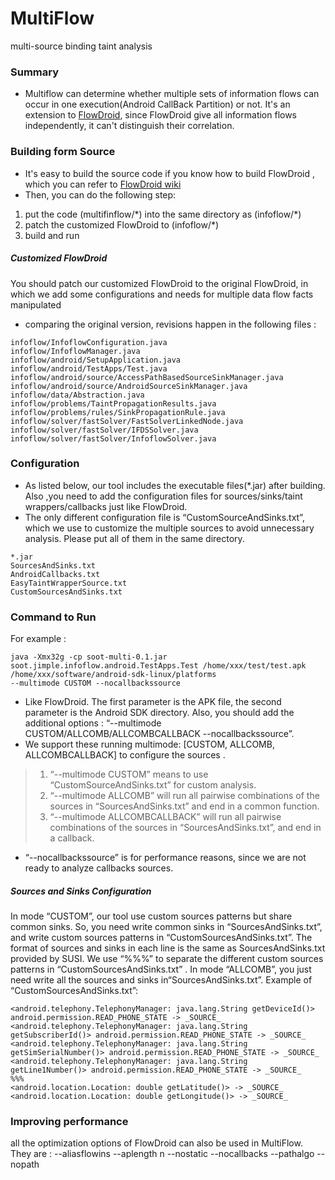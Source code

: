 MultiFlow
=====================
multi-source binding taint analysis 


### Summary
-  Multiflow can determine whether multiple sets of information flows can occur in one execution(Android CallBack Partition) or not. It's an extension to [FlowDroid](https://github.com/secure-software-engineering/soot-infoflow-android), since FlowDroid give all information flows independently, it can't distinguish their correlation.

### Building form Source 
- It's easy to build the source code if you know how to build FlowDroid , which you can refer to [FlowDroid wiki](https://github.com/secure-software-engineering/soot-infoflow-android/wiki)
- Then, you can do the following step:
1. put the code (multifinflow/\*) into the same directory as (infoflow/*)  
2. patch the customized FlowDroid to (infoflow/*) 
3. build and run

##### Customized FlowDroid
You should patch our customized FlowDroid to the original FlowDroid, in which we add some configurations and needs for multiple data flow facts manipulated
- comparing the original version, revisions happen in the following files :
```
infoflow/InfoflowConfiguration.java
infoflow/InfoflowManager.java
infoflow/android/SetupApplication.java
infoflow/android/TestApps/Test.java
infoflow/android/source/AccessPathBasedSourceSinkManager.java
infoflow/android/source/AndroidSourceSinkManager.java
infoflow/data/Abstraction.java
infoflow/problems/TaintPropagationResults.java
infoflow/problems/rules/SinkPropagationRule.java
infoflow/solver/fastSolver/FastSolverLinkedNode.java
infoflow/solver/fastSolver/IFDSSolver.java
infoflow/solver/fastSolver/InfoflowSolver.java
```


### Configuration
- As listed below, our tool includes the executable files(*.jar) after building. Also ,you need to add the configuration files for sources/sinks/taint wrappers/callbacks just like FlowDroid. 
- The only different configuration file is “CustomSourceAndSinks.txt”, which we use to customize the multiple sources to avoid unnecessary analysis. Please put all of them in the same directory.
```
*.jar
SourcesAndSinks.txt
AndroidCallbacks.txt
EasyTaintWrapperSource.txt
CustomSourcesAndSinks.txt
```
### Command to Run
For example :
```
java -Xmx32g -cp soot-multi-0.1.jar soot.jimple.infoflow.android.TestApps.Test /home/xxx/test/test.apk /home/xxx/software/android-sdk-linux/platforms 
--multimode CUSTOM --nocallbackssource
```
- Like FlowDroid.  The first parameter is the APK file, the second parameter is the Android SDK directory. 
Also, you should add the additional options : “--multimode CUSTOM/ALLCOMB/ALLCOMBCALLBACK --nocallbackssource”. 
- We support these running multimode: [CUSTOM, ALLCOMB, ALLCOMBCALLBACK] to configure the sources .
>1. “--multimode CUSTOM” means to use “CustomSourceAndSinks.txt” for custom analysis. 
>2. “--multimode ALLCOMB” will run all pairwise combinations of the sources in “SourcesAndSinks.txt” and end in a common function. 
>3. “--multimode ALLCOMBCALLBACK” will run all pairwise combinations of the sources in “SourcesAndSinks.txt”, and end in a callback. 
- “--nocallbackssource” is for performance reasons, since we are not ready to analyze callbacks sources.

##### Sources and Sinks Configuration
In mode “CUSTOM”, our tool use custom sources patterns but share common sinks. So, you need write common sinks in “SourcesAndSinks.txt”, and write custom sources patterns in “CustomSourcesAndSinks.txt”. The format of sources and sinks in each line is the same as SourcesAndSinks.txt provided by SUSI. We use “%%%” to separate the different custom sources patterns in “CustomSourcesAndSinks.txt” . 
In mode “ALLCOMB”, you just need write all the sources and sinks in“SourcesAndSinks.txt”.
Example of “CustomSourcesAndSinks.txt”:
```
<android.telephony.TelephonyManager: java.lang.String getDeviceId()> android.permission.READ_PHONE_STATE -> _SOURCE_
<android.telephony.TelephonyManager: java.lang.String getSubscriberId()> android.permission.READ_PHONE_STATE -> _SOURCE_
<android.telephony.TelephonyManager: java.lang.String getSimSerialNumber()> android.permission.READ_PHONE_STATE -> _SOURCE_
<android.telephony.TelephonyManager: java.lang.String getLine1Number()> android.permission.READ_PHONE_STATE -> _SOURCE_
%%%
<android.location.Location: double getLatitude()> -> _SOURCE_
<android.location.Location: double getLongitude()> -> _SOURCE_
```
### Improving performance
all the optimization options of FlowDroid can also be used in MultiFlow. They are :
--aliasflowins
--aplength n
--nostatic
--nocallbacks
--pathalgo
--nopath